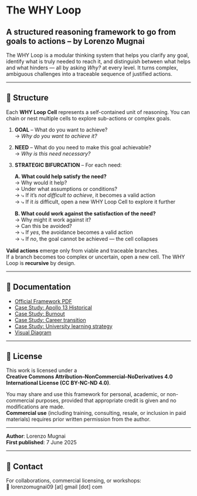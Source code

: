 # The WHY Loop

## A structured reasoning framework to go from goals to actions – by Lorenzo Mugnai

The WHY Loop is a modular thinking system that helps you clarify any goal, identify what is truly needed to reach it, and distinguish between what helps and what hinders — all by asking *Why?* at every level. It turns complex, ambiguous challenges into a traceable sequence of justified actions.

---

## 🔄 Structure

Each **WHY Loop Cell** represents a self-contained unit of reasoning. You can chain or nest multiple cells to explore sub-actions or complex goals.

1. **GOAL** – What do you want to achieve?  
   → *Why do you want to achieve it?*

2. **NEED** – What do you need to make this goal achievable?  
   → *Why is this need necessary?*

3. **STRATEGIC BIFURCATION** – For each need:

   **A. What could help satisfy the need?**  
   → Why would it help?  
   → Under what assumptions or conditions?  
   → ⤷ If it’s *not difficult to achieve*, it becomes a valid action  
   → ⤷ If it *is* difficult, open a new WHY Loop Cell to explore it further

   **B. What could work against the satisfaction of the need?**  
   → Why might it work against it?  
   → Can this be avoided?  
   → ⤷ If *yes*, the avoidance becomes a valid action  
   → ⤷ If *no*, the goal cannot be achieved — the cell collapses

**Valid actions** emerge only from viable and traceable branches.  
If a branch becomes too complex or uncertain, open a new cell. The WHY Loop is **recursive** by design.

---

## 📘 Documentation

- [Official Framework PDF](docs/The_WHY_Loop_Framework_by_Lorenzo_Mugnai.pdf)  
- [Case Study: Apollo 13 Historical](docs/examples/apollo13_case.md)
- [Case Study: Burnout](docs/examples/burnout.md)
- [Case Study: Career transition](docs/examples/career_transition.md)
- [Case Study: University learning strategy](docs/examples/learning_strategy.md)
- [Visual Diagram](docs/diagram.png)

---

## 📜 License

This work is licensed under a  
**Creative Commons Attribution–NonCommercial–NoDerivatives 4.0 International License (CC BY-NC-ND 4.0)**.

You may share and use this framework for personal, academic, or non-commercial purposes, provided that appropriate credit is given and no modifications are made.  
**Commercial use** (including training, consulting, resale, or inclusion in paid materials) requires prior written permission from the author.

---

**Author**: Lorenzo Mugnai  
**First published**: 7 June 2025

---

## 📩 Contact

For collaborations, commercial licensing, or workshops:  
📧 lorenzomugnai09 [at] gmail [dot] com
